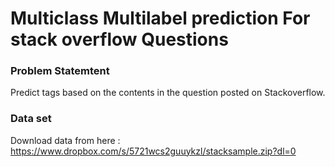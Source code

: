 # Multiclass Multilabel prediction For stack overflow Questions

### Problem Statemtent
Predict tags based on the contents in the question posted on Stackoverflow.

### Data set
Download data from here : https://www.dropbox.com/s/5721wcs2guuykzl/stacksample.zip?dl=0
